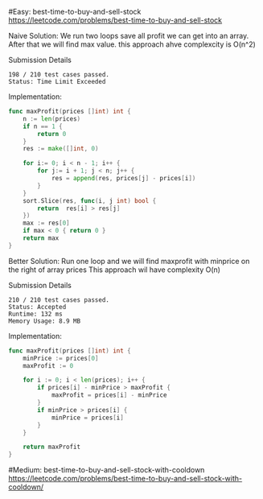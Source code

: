 #Easy: best-time-to-buy-and-sell-stock
https://leetcode.com/problems/best-time-to-buy-and-sell-stock

Naive Solution:
We run two loops save all profit we can get into an array. After that we will find max value. this approach ahve complexcity is O(n^2)

Submission Details
```
198 / 210 test cases passed.
Status: Time Limit Exceeded
```

Implementation:
```go
func maxProfit(prices []int) int {
	n := len(prices)
	if n == 1 {
		return 0
	}
	res := make([]int, 0)

	for i:= 0; i < n - 1; i++ {
		for j:= i + 1; j < n; j++ {
			res = append(res, prices[j] - prices[i])
		}
	}
	sort.Slice(res, func(i, j int) bool {
		return  res[i] > res[j]
	})
	max := res[0]
	if max < 0 { return 0 }
	return max
}
```

Better Solution:
Run one loop and we will find maxprofit with minprice on the right of array prices
This approach wil have complexity O(n)

Submission Details
```
210 / 210 test cases passed.
Status: Accepted
Runtime: 132 ms
Memory Usage: 8.9 MB
```


Implementation:
```go
func maxProfit(prices []int) int {
	minPrice := prices[0]
	maxProfit := 0

	for i := 0; i < len(prices); i++ {
		if prices[i] - minPrice > maxProfit {
			maxProfit = prices[i] - minPrice
		}
		if minPrice > prices[i] {
			minPrice = prices[i]
		}
	}

	return maxProfit
}
```

#Medium: best-time-to-buy-and-sell-stock-with-cooldown
https://leetcode.com/problems/best-time-to-buy-and-sell-stock-with-cooldown/



